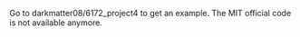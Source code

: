 Go to darkmatter08/6172_project4 to get an example. The MIT official code is not available anymore.
